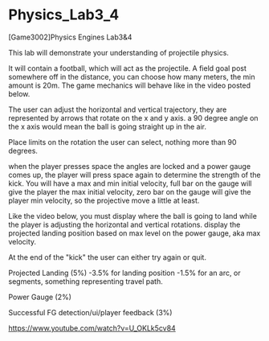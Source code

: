 # Physics_Lab3_4
[Game3002]Physics Engines Lab3&amp;4

This lab will demonstrate your understanding of projectile physics.

It will contain a football, which will act as the projectile.  A field goal post somewhere off in the distance, you can choose how many meters, the min amount is 20m.  The game mechanics will behave like in the video posted below.  

The user can adjust the horizontal and vertical trajectory, they are represented by arrows that rotate on the x and y axis.  a 90 degree angle on the x axis would mean the ball is going straight up in the air. 

Place limits on the rotation the user can select, nothing more than 90 degrees.

when the player presses space the angles are locked and a power gauge comes up, the player will press space again to determine the strength of the kick.  You will have a max and min initial velocity, full bar on the gauge will give the player the max initial velocity, zero bar on the gauge will give the player min velocity, so the projective move a little at least.  

Like the video below, you must display where the ball is going to land while the player is adjusting the horizontal and vertical rotations.  display the projected landing position based on max level on the power gauge, aka max velocity. 

At the end of the "kick" the user can either try again or quit.

Projected Landing (5%)
    -3.5% for landing position
    -1.5% for an arc, or segments, something representing travel path.

Power Gauge (2%)

Successful FG detection/ui/player feedback (3%)

https://www.youtube.com/watch?v=U_OKLk5cv84
